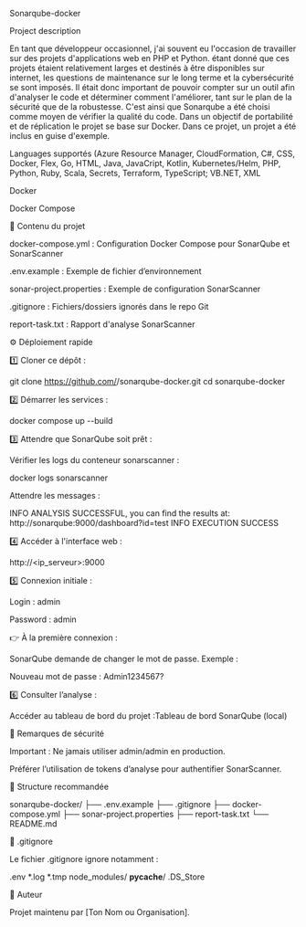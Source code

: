 Sonarqube-docker


Project description

En tant que développeur occasionnel, j'ai souvent eu l'occasion de travailler sur des projets d'applications web en PHP et Python. étant donné que ces projets étaient relativement larges et destinés à être disponibles sur internet, les questions de maintenance sur le long terme et la cybersécurité se sont imposés. Il était donc important de pouvoir compter sur un outil afin d'analyser le code et déterminer comment l'améliorer, tant sur le plan de la sécurité que de la robustesse. C'est ainsi que Sonarqube a été choisi comme moyen de vérifier la qualité du code. Dans un objectif de portabilité et de réplication le projet se base sur Docker. Dans ce projet, un projet a été inclus en guise d'exemple. 

Languages supportés (Azure Resource Manager, CloudFormation, C#, CSS, Docker, Flex, Go, HTML, Java, JavaCript, Kotlin, Kubernetes/Helm, PHP, Python, Ruby, Scala, Secrets, Terraform, TypeScript; VB.NET, XML



Docker

Docker Compose

📝 Contenu du projet

docker-compose.yml : Configuration Docker Compose pour SonarQube et SonarScanner

.env.example : Exemple de fichier d’environnement

sonar-project.properties : Exemple de configuration SonarScanner

.gitignore : Fichiers/dossiers ignorés dans le repo Git

report-task.txt : Rapport d'analyse SonarScanner

⚙️ Déploiement rapide

1️⃣ Cloner ce dépôt :

git clone https://github.com/<ton-utilisateur>/sonarqube-docker.git
cd sonarqube-docker

2️⃣ Démarrer les services :

docker compose up --build

3️⃣ Attendre que SonarQube soit prêt :

Vérifier les logs du conteneur sonarscanner :

docker logs sonarscanner

Attendre les messages :

INFO ANALYSIS SUCCESSFUL, you can find the results at: http://sonarqube:9000/dashboard?id=test
INFO EXECUTION SUCCESS

4️⃣ Accéder à l'interface web :

http://<ip_serveur>:9000

5️⃣ Connexion initiale :

Login : admin

Password : admin

👉 À la première connexion :

SonarQube demande de changer le mot de passe. Exemple :

Nouveau mot de passe : Admin1234567?

6️⃣ Consulter l’analyse :

Accéder au tableau de bord du projet :Tableau de bord SonarQube (local)

🔐 Remarques de sécurité

Important : Ne jamais utiliser admin/admin en production.

Préférer l’utilisation de tokens d’analyse pour authentifier SonarScanner.

📂 Structure recommandée

sonarqube-docker/
├── .env.example
├── .gitignore
├── docker-compose.yml
├── sonar-project.properties
├── report-task.txt
└── README.md

💍 .gitignore

Le fichier .gitignore ignore notamment :

.env
*.log
*.tmp
node_modules/
__pycache__/
.DS_Store

📝 Auteur

Projet maintenu par [Ton Nom ou Organisation].
